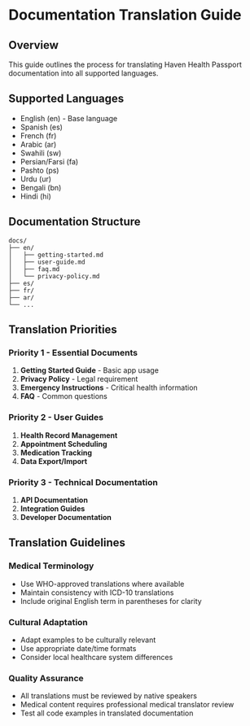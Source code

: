 # Documentation Translation Guide

## Overview
This guide outlines the process for translating Haven Health Passport documentation into all supported languages.

## Supported Languages
- English (en) - Base language
- Spanish (es)
- French (fr)
- Arabic (ar)
- Swahili (sw)
- Persian/Farsi (fa)
- Pashto (ps)
- Urdu (ur)
- Bengali (bn)
- Hindi (hi)

## Documentation Structure
```
docs/
├── en/
│   ├── getting-started.md
│   ├── user-guide.md
│   ├── faq.md
│   └── privacy-policy.md
├── es/
├── fr/
├── ar/
└── ...
```

## Translation Priorities

### Priority 1 - Essential Documents
1. **Getting Started Guide** - Basic app usage
2. **Privacy Policy** - Legal requirement
3. **Emergency Instructions** - Critical health information
4. **FAQ** - Common questions

### Priority 2 - User Guides
1. **Health Record Management**
2. **Appointment Scheduling**
3. **Medication Tracking**
4. **Data Export/Import**

### Priority 3 - Technical Documentation
1. **API Documentation**
2. **Integration Guides**
3. **Developer Documentation**

## Translation Guidelines

### Medical Terminology
- Use WHO-approved translations where available
- Maintain consistency with ICD-10 translations
- Include original English term in parentheses for clarity

### Cultural Adaptation
- Adapt examples to be culturally relevant
- Use appropriate date/time formats
- Consider local healthcare system differences

### Quality Assurance
- All translations must be reviewed by native speakers
- Medical content requires professional medical translator review
- Test all code examples in translated documentation
